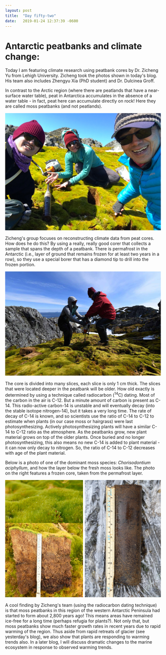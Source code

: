 ```yaml
---
layout: post
title:  "Day fifty-two"
date:   2019-01-24 12:37:39 -0600
---
```

# Antarctic peatbanks and climate change:  
Today I am featuring climate research using peatbank cores by Dr. Zicheng Yu from Lehigh University. Zicheng took the photos shown in today's blog. His team also includes Zhengyu Xia (PhD student) and Dr. Dulcinea Groff.

In contrast to the Arctic region (where there are peatlands that have a near-surface water table), peat in Antarctica accumulates in the absence of a water table - in fact, peat here can accumulate directly on rock! Here they are called moss peatbanks (and not peatlands).

![Zicheng's team](/assets/blog_photos/190124/IMG_4562.jpg)

Zicheng's group focuses on reconstructing climate data from peat cores. How does he do this? By using a really, really good corer that collects a sample that spans the depth of a peatbank. There is permafrost in the Antarctic (i.e., layer of ground that remains frozen for at least two years in a row), so they use a special borer that has a diamond tip to drill into the frozen portion.

![Peat core drilling](/assets/blog_photos/190124/ANT19_1082.jpg)

The core is divided into many slices, each slice is only 1 cm thick. The slices that were located deeper in the peatbank will be older. How old exactly is determined by using a technique called radiocarbon (<sup>14</sup>C) dating. Most of the carbon in the air is C-12. But a minute amount of carbon is present as C-14. This radio-active carbon-14 is unstable and will eventually decay (into the stable isotope nitrogen-14), but it takes a very long time. The rate of decay of C-14 is known, and so scientists use the ratio of C-14 to C-12 to estimate when plants (in our case moss or hairgrass) were last photosynthesizing. Actively photosynthesizing plants will have a similar C-14 to C-12 ratio as the atmosphere. As the peatbanks grow, new plant material grows on top of the older plants. Once buried and no longer photosynthesizing, this also means no new C-14 is added to plant material - it can now only decay to nitrogen. So, the ratio of C-14 to C-12 decreases with age of the plant material.

Below is a photo of one of the dominant moss species: *Chorisodontium aciphyllum*, and how the layer below the fresh moss looks like. The photo on the right features a frozen core, taken from the permafrost layer.

![Peat sample](/assets/blog_photos/190124/Peatcores.jpg)

A cool finding by Zicheng's team (using the radiocarbon dating technique) is that moss peatbanks in this region of the western Antarctic Peninsula had started to form about 2,800 years ago! This means areas have remained ice-free for a long time (perhaps refugia for plants?). Not only that, but moss peatbanks show much faster growth rates in recent years due to rapid warming of the region. Thus aside from rapid retreats of glacier (see yesterday's blog), we also show that plants are responding to warming trends also. In a later blog, I will discuss dramatic changes to the marine ecosystem in response to observed warming trends. 
